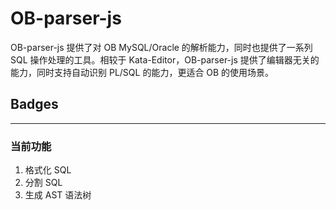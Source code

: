 # OB-parser-js
OB-parser-js 提供了对 OB MySQL/Oracle 的解析能力，同时也提供了一系列 SQL 操作处理的工具。相较于 Kata-Editor，OB-parser-js 提供了编辑器无关的能力，同时支持自动识别 PL/SQL 的能力，更适合 OB 的使用场景。

## Badges


--------------------

### 当前功能

1. 格式化 SQL
2. 分割 SQL
3. 生成 AST 语法树